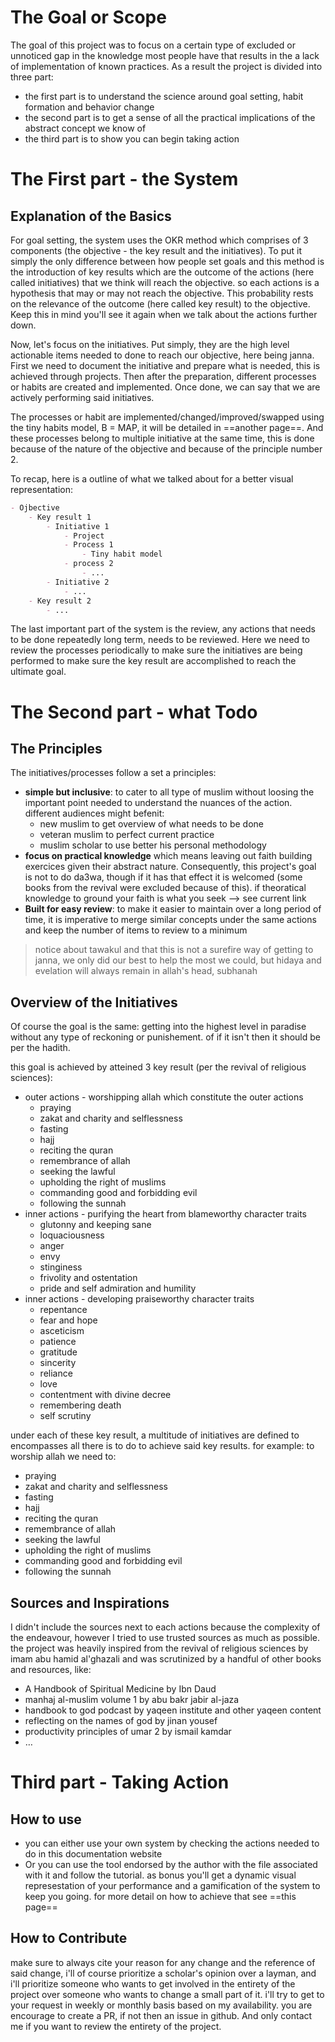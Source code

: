 # The Goal or Scope

The goal of this project was to focus on a certain type of excluded or unnoticed gap in the knowledge most people have that results in the a lack of implementation of known practices. As a result the project is divided into three part:

- the first part is to understand the science around goal setting, habit formation and behavior change
- the second part is to get a sense of all the practical implications of the abstract concept we know of
- the third part is to show you can begin taking action

# The First part - the System

## Explanation of the Basics

For goal setting, the system uses the OKR method which comprises of 3 components (the objective - the key result and the initiatives). To put it simply the only difference between how people set goals and this method is the introduction of key results which are the outcome of the actions (here called initiatives) that we think will reach the objective. so each actions is a hypothesis that may or may not reach the objective. This probability rests on the relevance of the outcome (here called key result) to the objective. Keep this in mind you'll see it again when we talk about the actions further down.

Now, let's focus on the initiatives. Put simply, they are the high level actionable items needed to done to reach our objective, here being janna. First we need to document the initiative and prepare what is needed, this is achieved through projects. Then after the preparation, different processes or habits are created and implemented. Once done, we can say that we are actively performing said initiatives.

The processes or habit are implemented/changed/improved/swapped using the tiny habits model, B = MAP, it will be detailed in ==another page==. And these processes belong to multiple initiative at the same time, this is done because of the nature of the objective and because of the principle number 2.

To recap, here is a outline of what we talked about for a better visual representation:

```md
- Ojbective
	- Key result 1
		- Initiative 1
			- Project
			- Process 1
				- Tiny habit model
			- process 2
				- ...
		- Initiative 2
			- ...
	- Key result 2
		- ...
```

The last important part of the system is the review, any actions that needs to be done repeatedly long term, needs to be reviewed. Here we need to review the processes periodically to make sure the initiatives are being performed to make sure the key result are accomplished to reach the ultimate goal.

# The Second part - what Todo

## The Principles

The initiatives/processes follow a set a principles:

- **simple but inclusive**: to cater to all type of muslim without loosing the important point needed to understand the nuances of the action. different audiences might befenit:
	- new muslim to get overview of what needs to be done
	- veteran muslim to perfect current practice
	- muslim scholar to use better his personal methodology
- **focus on practical knowledge** which means leaving out faith building exercices given their abstract nature. Consequently, this project's goal is not to do da3wa, though if it has that effect it is welcomed (some books from the revival were excluded because of this). if theoratical knowledge to ground your faith is what you seek --> see current link
- **Built for easy review**: to make it easier to maintain over a long period of time, it is imperative to merge similar concepts under the same actions and keep the number of items to review to a minimum

> notice about tawakul and that this is not a surefire way of getting to janna, we only did our best to help the most we could, but hidaya and evelation will always remain in allah's head, subhanah

## Overview of the Initiatives

Of course the goal is the same: getting into the highest level in paradise without any type of reckoning or punishement. of if it isn't then it should be per the hadith.

this goal is achieved by atteined 3 key result (per the revival of religious sciences):

- outer actions - worshipping allah which constitute the outer actions
	- praying
	- zakat and charity and selflessness
	- fasting
	- hajj
	- reciting the quran
	- remembrance of allah
	- seeking the lawful
	- upholding the right of muslims
	- commanding good and forbidding evil
	- following the sunnah
- inner actions - purifying the heart from blameworthy character traits
	- glutonny and keeping sane
	- loquaciousness
	- anger
	- envy
	- stinginess
	- frivolity and ostentation
	- pride and self admiration and humility
- inner actions - developing praiseworthy character traits
	- repentance
	- fear and hope
	- asceticism
	- patience
	- gratitude
	- sincerity
	- reliance
	- love
	- contentment with divine decree
	- remembering death
	- self scrutiny

under each of these key result, a multitude of initiatives are defined to encompasses all there is to do to achieve said key results. for example: to worship allah we need to:

- praying
- zakat and charity and selflessness
- fasting
- hajj
- reciting the quran
- remembrance of allah
- seeking the lawful
- upholding the right of muslims
- commanding good and forbidding evil
- following the sunnah


## Sources and Inspirations

I didn't include the sources next to each actions because the complexity of the endeavour, however I tried to use trusted sources as much as possible. the project was heavily inspired from the revival of religious sciences by imam abu hamid al'ghazali and was scrutinized by a handful of other books and resources, like:

- A Handbook of Spiritual Medicine by Ibn Daud
- manhaj al-muslim volume 1 by abu bakr jabir al-jaza
- handbook to god podcast by yaqeen institute and other yaqeen content
- reflecting on the names of god by jinan yousef
- productivity principles of umar 2 by ismail kamdar
- …

# Third part - Taking Action

## How to use

- you can either use your own system by checking the actions needed to do in this documentation website
- Or you can use the tool endorsed by the author with the file associated with it and follow the tutorial. as bonus you'll get a dynamic visual represestation of your performance and a gamification of the system to keep you going. for more detail on how to achieve that see ==this page==

## How to Contribute

make sure to always cite your reason for any change and the reference of said change, i'll of course prioritize a scholar's opinion over a layman, and i'll prioritize someone who wants to get involved in the entirety of the project over someone who wants to change a small part of it. i'll try to get to your request in weekly or monthly basis based on my availability. you are encourage to create a PR, if not then an issue in github. And only contact me if you want to review the entirety of the project.

